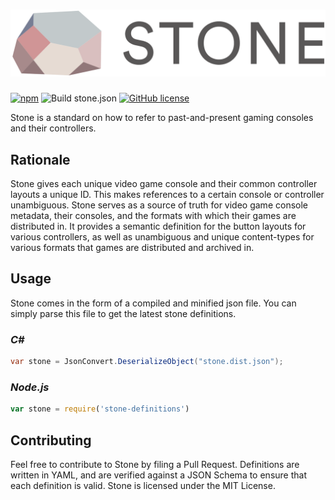 ![Stone](https://raw.githubusercontent.com/SnowflakePowered/stone/master/branding/src/fulllogo.svg)
=====

[![npm](https://img.shields.io/npm/v/stone-definitions.svg)](https://www.npmjs.com/package/stone-definitions) ![Build stone.json](https://github.com/SnowflakePowered/stone/workflows/Build%20stone.json/badge.svg?branch=master) [![GitHub license](https://img.shields.io/github/license/SnowflakePowered/stone.svg?maxAge=2592000)]()


Stone is a standard on how to refer to past-and-present gaming consoles and their controllers.

Rationale
---------
Stone gives each unique video game console and their common controller layouts a unique ID. This makes references to a certain console or controller unambiguous. Stone serves as a source of truth for video game console metadata, their consoles, and the formats with which their games are distributed in. It provides a semantic definition for the button layouts for various controllers, as well as unambiguous and unique content-types for various formats that games are distributed and archived in.

Usage
-----

Stone comes in the form of a compiled and minified json file. You can simply parse this file to get the latest stone definitions.

### *C#*

```c#
var stone = JsonConvert.DeserializeObject("stone.dist.json");
```

### *Node.js*

```js
var stone = require('stone-definitions')
```

Contributing
------------

Feel free to contribute to Stone by filing a Pull Request. Definitions are written in YAML, and are verified against a JSON Schema to ensure that each definition is valid. Stone is licensed under the MIT License.
